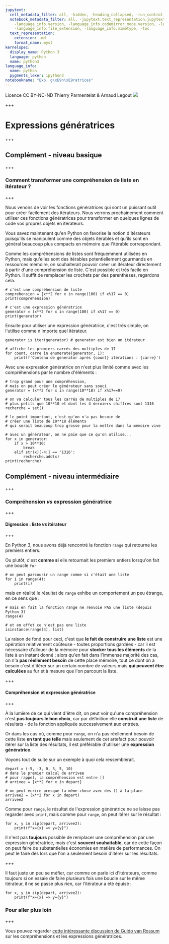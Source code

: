 ```yaml
---
jupytext:
  cell_metadata_filter: all, -hidden, -heading_collapsed, -run_control, -trusted
  notebook_metadata_filter: all, -jupytext.text_representation.jupytext_version, -jupytext.text_representation.format_version,
    -language_info.version, -language_info.codemirror_mode.version, -language_info.codemirror_mode,
    -language_info.file_extension, -language_info.mimetype, -toc
  text_representation:
    extension: .md
    format_name: myst
kernelspec:
  display_name: Python 3
  language: python
  name: python3
language_info:
  name: python
  pygments_lexer: ipython3
notebookname: "Exp. g\xE9n\xE9ratrices"
---
```


<div class="licence">
<span>Licence CC BY-NC-ND</span>
<span>Thierry Parmentelat &amp; Arnaud Legout</span>
<span><img src="media/both-logos-small-alpha.png" /></span>
</div>

+++

# Expressions génératrices

+++

## Complément - niveau basique

+++

### Comment transformer une compréhension de liste en itérateur ?

+++

Nous venons de voir les fonctions génératrices qui sont un puissant outil pour créer facilement des itérateurs. Nous verrons prochainement comment utiliser ces fonctions génératrices pour transformer en quelques lignes de code vos propres objets en itérateurs. 

Vous savez maintenant qu'en Python on favorise la notion d'itérateurs puisqu'ils se manipulent comme des objets itérables et qu'ils sont en général beaucoup plus compacts en mémoire que l'itérable correspondant. 

Comme les compréhensions de listes sont fréquemment utilisées en Python, mais qu'elles sont des itérables potentiellement gourmands en ressources mémoire, on souhaiterait pouvoir créer un itérateur directement à partir d'une compréhension de liste. C'est possible et très facile en Python. Il suffit de remplacer les crochets par des parenthèses, regardons cela.

```{code-cell} ipython3
# c'est une compréhension de liste
comprehension = [x**2 for x in range(100) if x%17 == 0] 
print(comprehension)
```

```{code-cell} ipython3
# c'est une expression génératrice
generator = (x**2 for x in range(100) if x%17 == 0) 
print(generator)
```

Ensuite pour utiliser une expression génératrice, c'est très simple, on l'utilise comme n'importe quel itérateur.

```{code-cell} ipython3
generator is iter(generator) # generator est bien un itérateur
```

```{code-cell} ipython3
# affiche les premiers carrés des multiples de 17
for count, carre in enumerate(generator, 1):
    print(f'Contenu de generator après {count} itérations : {carre}')
```

Avec une expression génératrice on n'est plus limité comme avec les compréhensions par le nombre d'éléments :

```{code-cell} ipython3
# trop grand pour une compréhension,
# mais on peut créer le générateur sans souci
generator = (x**2 for x in range(10**18) if x%17==0) 

# on va calculer tous les carrés de multiples de 17 
# plus petits que 10**10 et dont les 4 derniers chiffres sont 1316
recherche = set()

# le point important, c'est qu'on n'a pas besoin de 
# créer une liste de 10**18 éléments 
# qui serait beaucoup trop grosse pour la mettre dans la mémoire vive

# avec un générateur, on ne paie que ce qu'on utilise...
for x in generator:
    if x > 10**10:
        break
    elif str(x)[-4:] == '1316':
        recherche.add(x)
print(recherche)
```

## Complément - niveau intermédiaire

+++

### Compréhension *vs* expression génératrice

+++

#### Digression : liste *vs* itérateur

+++

En Python 3, nous avons déjà rencontré la fonction `range` qui retourne les premiers entiers.

Ou plutôt, c'est **comme si** elle retournait les premiers entiers lorsqu'on fait une boucle `for`

```{code-cell} ipython3
# on peut parcourir un range comme si c'était une liste
for i in range(4):
    print(i)
```

mais en réalité le résultat de `range` exhibe un comportement un peu étrange, en ce sens que :

```{code-cell} ipython3
# mais en fait la fonction range ne renvoie PAS une liste (depuis Python 3)
range(4)
```

```{code-cell} ipython3
# et en effet ce n'est pas une liste
isinstance(range(4), list)
```

La raison de fond pour ceci, c'est que **le fait de construire une liste** est une opération relativement coûteuse - toutes proportions gardées - car il est nécessaire d'allouer de la mémoire pour **stocker tous les éléments** de la liste à un instant donné ; alors qu'en fait dans l'immense majorité des cas, on n'a **pas réellement besoin** de cette place mémoire, tout ce dont on a besoin c'est d'itérer sur un certain nombre de valeurs mais **qui peuvent être calculées** au fur et à mesure que l'on parcourt la liste.

+++

#### Compréhension et expression génératrice

+++

À la lumière de ce qui vient d'être dit, on peut voir qu'une compréhension n'est **pas toujours le bon choix**, car par définition elle **construit une liste** de résultats - de la fonction appliquée successivement aux entrées.

Or dans les cas où, comme pour `range`, on n'a pas réellement besoin de cette liste **en tant que telle** mais seulement de cet artefact pour pouvoir itérer sur la liste des résultats, il est préférable d'utiliser une **expression génératrice**.

Voyons tout de suite sur un exemple à quoi cela ressemblerait.

```{code-cell} ipython3
depart = (-5, -3, 0, 3, 5, 10)
# dans le premier calcul de arrivee 
# pour rappel, la compréhension est entre []
# arrivee = [x**2 for x in depart]

# on peut écrire presque la même chose avec des () à la place 
arrivee2 = (x**2 for x in depart)
arrivee2
```

Comme pour `range`, le résultat de l'expression génératrice ne se laisse pas regarder avec `print`, mais comme pour `range`, on peut itérer sur le résultat :

```{code-cell} ipython3
for x, y in zip(depart, arrivee2):
    print(f"x={x} => y={y}")
```

Il n'est pas **toujours** possible de remplacer une compréhension par une expression génératrice, mais c'est **souvent souhaitable**, car de cette façon on peut faire de substantielles économies en matière de performances. On peut le faire dès lors que l'on a seulement besoin d'itérer sur les résultats.

+++

Il faut juste un peu se méfier, car comme on parle ici d'itérateurs, comme toujours si on essaie de faire plusieurs fois une boucle sur le même itérateur, il ne se passe plus rien, car l'itérateur a été épuisé :

```{code-cell} ipython3
for x, y in zip(depart, arrivee2):
    print(f"x={x} => y={y}")
```

### Pour aller plus loin

+++

Vous pouvez regarder [cette intéressante discussion de Guido van Rossum](http://python-history.blogspot.fr/2010/06/from-list-comprehensions-to-generator.html ) sur les compréhensions et les expressions génératrices.
